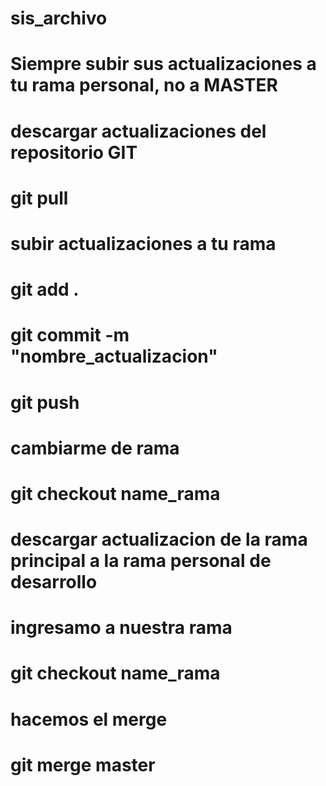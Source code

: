 # sis_archivo
# Siempre subir sus actualizaciones a tu rama personal, no a MASTER

# descargar actualizaciones del repositorio GIT
# git pull 

# subir actualizaciones a tu rama
# git add .
# git commit -m "nombre_actualizacion"
# git push

# cambiarme de rama
# git checkout name_rama

# descargar actualizacion de la rama principal a la rama personal de desarrollo
# ingresamo a nuestra rama
# git checkout name_rama
# hacemos el merge
# git merge master

